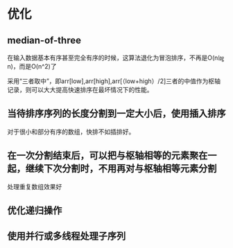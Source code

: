 # 优化

## median-of-three

在输入数据基本有序甚至完全有序的时候，这算法退化为冒泡排序，不再是O(n㏒n)，而是O(n^2)了

采用“三者取中”，即arr[low],arr[high],arr[（low+high）/2]三者的中值作为枢轴记录，则可以大大提高快速排序在最坏情况下的性能。

## 当待排序序列的长度分割到一定大小后，使用插入排序

对于很小和部分有序的数组，快排不如插排好。

## 在一次分割结束后，可以把与枢轴相等的元素聚在一起，继续下次分割时，不用再对与枢轴相等元素分割

处理重复数组效果好

## 优化递归操作

## 使用并行或多线程处理子序列
